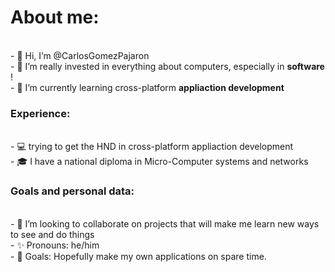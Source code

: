 <h1> About me: </h1> <br>
- 👋 Hi, I’m @CarlosGomezPajaron <br>
- 👀 I’m really invested in everything about computers, especially in <strong> software </strong>! <br>
- 🌱 I’m currently learning cross-platform <strong> appliaction development </strong> <br>

<h3> Experience: </h3> <br>
- 💻 trying to get the HND in cross-platform appliaction development  <br>
- 🎓  I have a national diploma in Micro-Computer systems and networks <br>

<h3> Goals and personal data: </h3>  <br>
- 💞️ I’m looking to collaborate on projects that will make me learn new ways to see and do things <br>
- ✨ Pronouns: he/him <br>
- 🎯 Goals: Hopefully make my own applications on spare time. <br>

<!---
CarlosGomezPajaron/CarlosGomezPajaron is a ✨ special ✨ repository because its `README.md` (this file) appears on your GitHub profile.
You can click the Preview link to take a look at your changes.
--->
